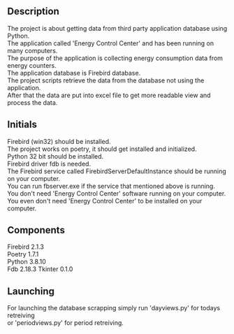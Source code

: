 ## Description
The project is about getting data from third party application database using Python.\
The application called 'Energy Control Center' and has been running on many computers.\
The purpose of the application is collecting energy consumption data from energy counters.\
The application database is Firebird database.\
The project scripts retrieve the data from the database not using the application.\
After that the data are put into excel file to get more readable view and process the data.

## Initials
Firebird (win32) should be installed.\
The project works on poetry, it should get installed and initialized.\
Python 32 bit should be installed.\
Firebird driver fdb is needed.\
The Firebird service called FirebirdServerDefaultInstance should be running on your computer.\
You can run fbserver.exe if the service that mentioned above is running.\
You don't need 'Energy Control Center' software running on your computer.\
You even don't  need 'Energy Control Center' to be installed on your computer.

## Components
Firebird 2.1.3\
Poetry 1.7.1\
Python 3.8.10\
Fdb    2.18.3
Tkinter 0.1.0

## Launching
For launching the database scrapping simply run 'dayviews.py' for todays retreiving\
or 'periodviews.py' for period retreiving.

